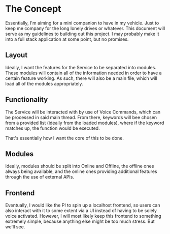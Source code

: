 # The Concept
Essentially, I'm aiming for a mini companion to have in my vehicle. Just to keep me company for the long lonely drives or whatever. This document will serve as my guidelines to building out this project. I may probably make it into a full stack application at some point, but no promises.

## Layout
Ideally, I want the features for the Service to be separated into modules. These modules will contain all of the information needed in order to have a certain feature working. As such, there will also be a main file, which will load all of the modules appropriately.

## Functionality
The Service will be interacted with by use of Voice Commands, which can be processed in said main thread. From there, keywords will bee chosen from a provided list (ideally from the loaded modules), where if the keyword matches up, the function would be executed.

That's essentially how I want the core of this to be done.

## Modules
Ideally, modules should be split into Online and Offline, the offline ones always being available, and the online ones providing additional features through the use of external APIs.

## Frontend
Eventually, I would like the PI to spin up a localhost frontend, so users can also interact with it to some extent via a UI instead of having to be solely voice activated. However, I will most likely keep this frontend to something extremely simple, because anything else might be too much stress. But we'll see.